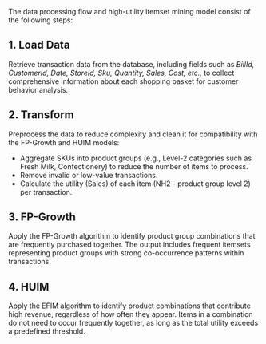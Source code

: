 
The data processing flow and high-utility itemset mining model consist of the following steps:
## 1. Load Data
Retrieve transaction data from the database, including fields such as _BillId, CustomerId, Date, StoreId, Sku, Quantity, Sales, Cost, etc.,_ to collect comprehensive information about each shopping basket for customer behavior analysis.

## 2. Transform
Preprocess the data to reduce complexity and clean it for compatibility with the FP-Growth and HUIM models:

-	Aggregate SKUs into product groups (e.g., Level-2 categories such as Fresh Milk, Confectionery) to reduce the number of items to process.
-	Remove invalid or low-value transactions.
-	Calculate the utility (Sales) of each item (NH2 - product group level 2) per transaction.

## 3.	FP-Growth
Apply the FP-Growth algorithm to identify product group combinations that are frequently purchased together. The output includes frequent itemsets representing product groups with strong co-occurrence patterns within transactions.

## 4.	HUIM
Apply the EFIM algorithm to identify product combinations that contribute high revenue, regardless of how often they appear. Items in a combination do not need to occur frequently together, as long as the total utility exceeds a predefined threshold.
